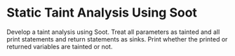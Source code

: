 # Static Taint Analysis Using Soot

Develop a taint analysis using Soot. Treat all parameters as tainted and all print statements and return statements as sinks. Print whether the printed or returned variables are tainted or not.
